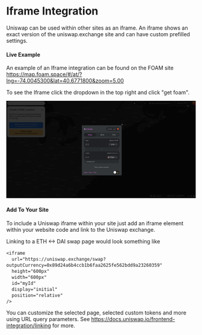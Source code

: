 # Iframe Integration

Uniswap can be used within other sites as an iframe. An iframe shows an exact version of the uniswap.exchange site and can have custom prefilled settings. 

#### Live Example

An example of an Iframe integration can be found on the FOAM site https://map.foam.space/#/at/?lng=-74.0045300&lat=40.6771800&zoom=5.00

To see the Iframe click the dropdown in the top right and click "get foam". 

![Foam Iframe Example](../.gitbook/assets/foamiframe.png)

#### Add To Your Site

To include a Uniswap iframe within your site just add an iframe element within your website code and link to the Uniswap exchange. 

Linking to a ETH <-> DAI swap page would look something like

```            
<iframe
  url="https://uniswap.exchange/swap?outputCurrency=0x89d24a6b4ccb1b6faa2625fe562bdd9a23260359"
  height="600px"
  width="600px"
  id="myId"
  display="initial"
  position="relative"
/>
```

You can customize the selected page, selected custom tokens and more using URL query parameters. See https://docs.uniswap.io/frontend-integration/linking for more. 
